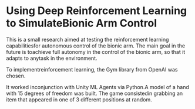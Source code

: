 # Using Deep Reinforcement Learning to SimulateBionic Arm Control

This is a small research aimed at testing the reinforcement learning capabilitiesfor autonomous control of the bionic arm.  The main goal in the future is toachieve full autonomy in the control of the bionic arm, so that it adapts to anytask in the environment.

To implementreinforcement learning, the Gym library from OpenAI was chosen.  

It worked inconjunction with Unity ML Agents via Python.A model of a hand with 15 degrees of freedom was built.  The game consistedin grabbing an item that appeared in one of 3 different positions at random.


